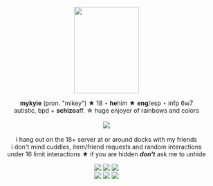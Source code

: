 <p align="center">
  <img src="https://mykyie.carrd.co/assets/images/image12.png?v=728410d8" width="150" height="200"/>
</p>
<p align="center">
<b>mykyie</b> (pron. "mikey") ★ 18 ⋆ <b>he</b>him ★ <b>eng</b>/esp ⋆ infp 6w7
<br>
autistic, bpd + <b>schizo</b>aff. ☆ huge enjoyer of rainbows and colors
<br><br>
<img src="https://mykyie.carrd.co/assets/images/image13.png?v=728410d8">
<br><br>
i hang out on the 18+ server at or around docks with my friends
<br>
i don't mind cuddles, item/friend requests and random interactions
<br>
under 16 limit interactions ★ if you are hidden <i><b>don't</b></i> ask me to unhide
</p>
<p align="center">
<img src="https://mykyie.carrd.co/assets/images/gallery02/cee5fc58.gif?v=728410d8">
<img src="https://mykyie.carrd.co/assets/images/gallery01/779abaad.gif?v=728410d8">
<img src="https://mykyie.carrd.co/assets/images/gallery02/41ca4f57.gif?v=728410d8">
<br>
<img src="https://mykyie.carrd.co/assets/images/gallery02/99a8db79.png?v=728410d8">
<img src="https://mykyie.carrd.co/assets/images/gallery01/80fbc7b9.png?v=728410d8">
<img src="https://mykyie.carrd.co/assets/images/gallery02/f77758ae.png?v=728410d8">
